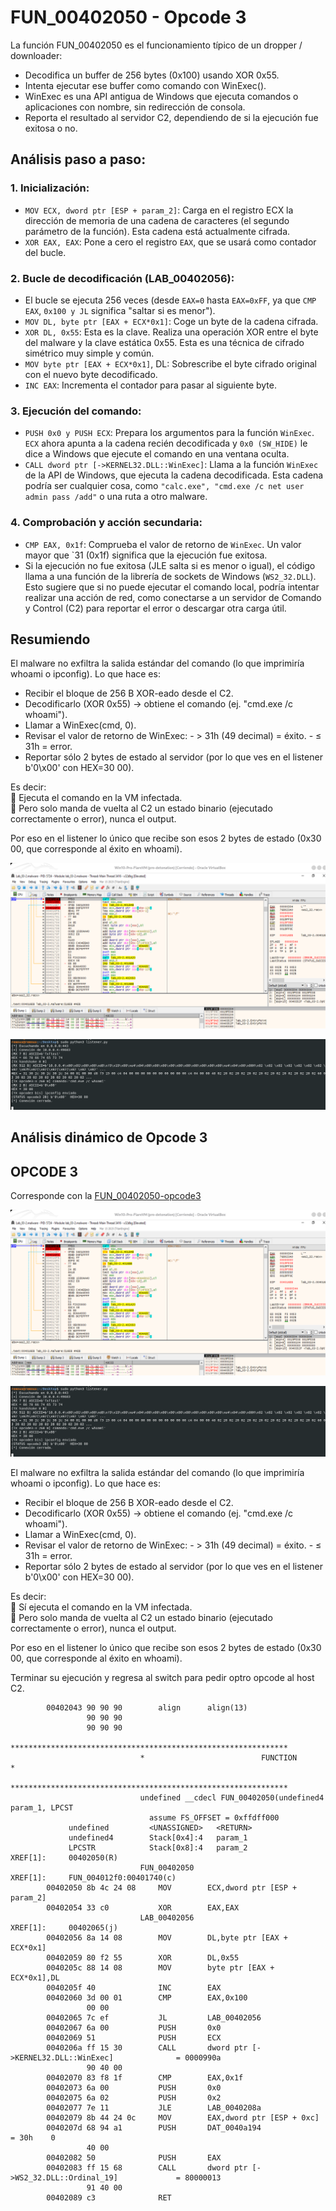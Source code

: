 # FUN_00402050 - Opcode 3

La función FUN_00402050 es el funcionamiento típico de un dropper / downloader:
- Decodifica un buffer de 256 bytes (0x100) usando XOR 0x55.
- Intenta ejecutar ese buffer como comando con WinExec().
- WinExec es una API antigua de Windows que ejecuta comandos o aplicaciones con nombre, sin redirección de consola.
- Reporta el resultado al servidor C2, dependiendo de si la ejecución fue exitosa o no.

## Análisis paso a paso:

### 1. Inicialización:
- `MOV ECX, dword ptr [ESP + param_2]`: Carga en el registro ECX la dirección de memoria de una cadena de caracteres (el segundo parámetro de la función). Esta cadena está actualmente cifrada.
- `XOR EAX, EAX`: Pone a cero el registro `EAX`, que se usará como contador del bucle.

### 2. Bucle de decodificación (LAB_00402056):
- El bucle se ejecuta 256 veces (desde `EAX=0` hasta `EAX=0xFF`, ya que `CMP EAX`, `0x100 y JL` significa "saltar si es menor").
- `MOV DL, byte ptr [EAX + ECX*0x1]`: Coge un byte de la cadena cifrada.
- `XOR DL, 0x55`: Esta es la clave. Realiza una operación XOR entre el byte del malware y la clave estática 0x55. Esta es una técnica de cifrado simétrico muy simple y común.
- `MOV byte ptr [EAX + ECX*0x1]`, DL: Sobrescribe el byte cifrado original con el nuevo byte decodificado.
- `INC EAX`: Incrementa el contador para pasar al siguiente byte.

### 3. Ejecución del comando:
- `PUSH 0x0 y PUSH ECX`: Prepara los argumentos para la función `WinExec`. `ECX` ahora apunta a la cadena recién decodificada y `0x0 (SW_HIDE)` le dice a Windows que ejecute el comando en una ventana oculta.
- `CALL dword ptr [->KERNEL32.DLL::WinExec]`: Llama a la función `WinExec` de la API de Windows, que ejecuta la cadena decodificada. Esta cadena podría ser cualquier cosa, como `"calc.exe", "cmd.exe /c net user admin pass /add"` o una ruta a otro malware.

### 4. Comprobación y acción secundaria:
- `CMP EAX, 0x1f`: Comprueba el valor de retorno de `WinExec`. Un valor mayor que `31 (0x1f) significa que la ejecución fue exitosa.
- Si la ejecución no fue exitosa (JLE salta si es menor o igual), el código llama a una función de la librería de sockets de Windows (`WS2_32.DLL`). Esto sugiere que si no puede ejecutar el comando local, podría intentar realizar una acción de red, como conectarse a un servidor de Comando y Control (C2) para reportar el error o descargar otra carga útil.


## Resumiendo
El malware no exfiltra la salida estándar del comando (lo que imprimiría whoami o ipconfig). Lo que hace es:
- Recibir el bloque de 256 B XOR-eado desde el C2.
- Decodificarlo (XOR 0x55) → obtiene el comando (ej. "cmd.exe /c whoami").
- Llamar a WinExec(cmd, 0).
- Revisar el valor de retorno de WinExec:
        - > 31h (49 decimal) = éxito.
        - ≤ 31h = error.
- Reportar sólo 2 bytes de estado al servidor (por lo que ves en el listener b'0\x00' con HEX=30 00).

Es decir:  
🔹 Ejecuta el comando en la VM infectada.  
🔹 Pero solo manda de vuelta al C2 un estado binario (ejecutado correctamente o error), nunca el output.  

Por eso en el listener lo único que recibe son esos 2 bytes de estado (0x30 00, que corresponde al éxito en whoami).


![opcode-3](../analisis-dinamico/capturas/opcode-3.png)


![opcode-3-2](../analisis-dinamico/capturas/opcode3-2.png)


## Análisis dinámico de Opcode 3

## OPCODE 3
Corresponde con la [FUN_00402050-opcode3](FUN_00402050-opcode3.md)

![opcode-3](../analisis-dinamico/capturas/opcode-3.png)


![opcode-3-2](../analisis-dinamico/capturas/opcode3-2.png)

El malware no exfiltra la salida estándar del comando (lo que imprimiría whoami o ipconfig). Lo que hace es:
- Recibir el bloque de 256 B XOR-eado desde el C2.
- Decodificarlo (XOR 0x55) → obtiene el comando (ej. "cmd.exe /c whoami").
- Llamar a WinExec(cmd, 0).
- Revisar el valor de retorno de WinExec:
        - > 31h (49 decimal) = éxito.
        - ≤ 31h = error.
- Reportar sólo 2 bytes de estado al servidor (por lo que ves en el listener b'0\x00' con HEX=30 00).

Es decir:  
🔹 Sí ejecuta el comando en la VM infectada.  
🔹 Pero solo manda de vuelta al C2 un estado binario (ejecutado correctamente o error), nunca el output.  

Por eso en el listener lo único que recibe son esos 2 bytes de estado (0x30 00, que corresponde al éxito en whoami).

Terminar su ejecución y regresa al switch para pedir optro opcode al host C2.

```
        00402043 90 90 90        align      align(13)
                 90 90 90 
                 90 90 90 
                             **************************************************************
                             *                          FUNCTION                          *
                             **************************************************************
                             undefined __cdecl FUN_00402050(undefined4 param_1, LPCST
                               assume FS_OFFSET = 0xffdff000
             undefined         <UNASSIGNED>   <RETURN>
             undefined4        Stack[0x4]:4   param_1
             LPCSTR            Stack[0x8]:4   param_2                                 XREF[1]:     00402050(R)  
                             FUN_00402050                                    XREF[1]:     FUN_004012f0:00401740(c)  
        00402050 8b 4c 24 08     MOV        ECX,dword ptr [ESP + param_2]
        00402054 33 c0           XOR        EAX,EAX
                             LAB_00402056                                    XREF[1]:     00402065(j)  
        00402056 8a 14 08        MOV        DL,byte ptr [EAX + ECX*0x1]
        00402059 80 f2 55        XOR        DL,0x55
        0040205c 88 14 08        MOV        byte ptr [EAX + ECX*0x1],DL
        0040205f 40              INC        EAX
        00402060 3d 00 01        CMP        EAX,0x100
                 00 00
        00402065 7c ef           JL         LAB_00402056
        00402067 6a 00           PUSH       0x0
        00402069 51              PUSH       ECX
        0040206a ff 15 30        CALL       dword ptr [->KERNEL32.DLL::WinExec]              = 0000990a
                 90 40 00
        00402070 83 f8 1f        CMP        EAX,0x1f
        00402073 6a 00           PUSH       0x0
        00402075 6a 02           PUSH       0x2
        00402077 7e 11           JLE        LAB_0040208a
        00402079 8b 44 24 0c     MOV        EAX,dword ptr [ESP + 0xc]
        0040207d 68 94 a1        PUSH       DAT_0040a194                                     = 30h    0
                 40 00
        00402082 50              PUSH       EAX
        00402083 ff 15 68        CALL       dword ptr [->WS2_32.DLL::Ordinal_19]             = 80000013
                 91 40 00
        00402089 c3              RET
```

